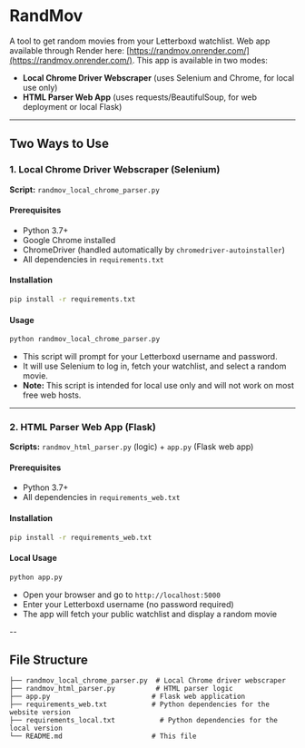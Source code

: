 # RandMov

A tool to get random movies from your Letterboxd watchlist. Web app available through Render here: [https://randmov.onrender.com/](https://randmov.onrender.com/). This app is available in two modes:

- **Local Chrome Driver Webscraper** (uses Selenium and Chrome, for local use only)
- **HTML Parser Web App** (uses requests/BeautifulSoup, for web deployment or local Flask)

---

## Two Ways to Use

### 1. Local Chrome Driver Webscraper (Selenium)

**Script:** `randmov_local_chrome_parser.py`

#### Prerequisites
- Python 3.7+
- Google Chrome installed
- ChromeDriver (handled automatically by `chromedriver-autoinstaller`)
- All dependencies in `requirements.txt`

#### Installation
   ```bash
   pip install -r requirements.txt
   ```

#### Usage
```bash
python randmov_local_chrome_parser.py
```
- This script will prompt for your Letterboxd username and password.
- It will use Selenium to log in, fetch your watchlist, and select a random movie.
- **Note:** This script is intended for local use only and will not work on most free web hosts.

---

### 2. HTML Parser Web App (Flask)

**Scripts:** `randmov_html_parser.py` (logic) + `app.py` (Flask web app)

#### Prerequisites
- Python 3.7+
- All dependencies in `requirements_web.txt`

#### Installation
   ```bash
   pip install -r requirements_web.txt
   ```

#### Local Usage
   ```bash
python app.py
```
- Open your browser and go to `http://localhost:5000`
- Enter your Letterboxd username (no password required)
- The app will fetch your public watchlist and display a random movie

--

## File Structure

```
├── randmov_local_chrome_parser.py  # Local Chrome driver webscraper
├── randmov_html_parser.py          # HTML parser logic
├── app.py                         # Flask web application
├── requirements_web.txt           # Python dependencies for the website version
├── requirements_local.txt           # Python dependencies for the local version
└── README.md                      # This file
```